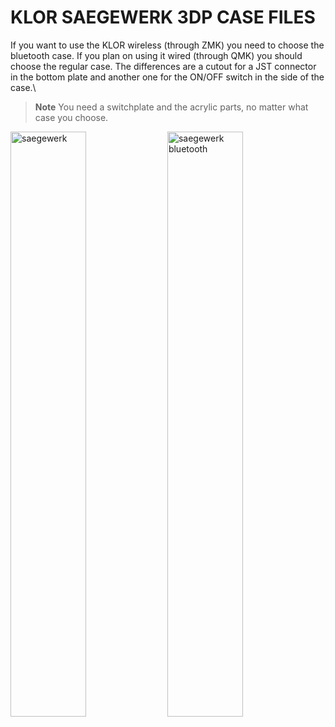 # KLOR SAEGEWERK 3DP CASE FILES 

If you want to use the KLOR wireless (through ZMK) you need to choose the bluetooth case. If you plan on using it wired (through QMK) you should choose the regular case. The differences are a cutout for a JST connector in the bottom plate and another one for the ON/OFF switch in the side of the case.\

> **Note**
> You need a switchplate and the acrylic parts, no matter what case you choose.

[<img alt="saegewerk" width="49%" src="/case/docs/images/saegewerk_3dp.png" title="saegewerk" />](../../../case/3DP/saegewerk/regular/)
[<img alt="saegewerk bluetooth" width="49%" src="/case/docs/images/saegewerk_3dp_ble.png" title="saegewerk bluetooth" />](../../../case/3DP/saegewerk/bluetooth/)
